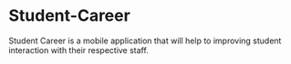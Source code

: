 # Student-Career
Student Career is a mobile application that will help to improving student interaction with their respective staff.
